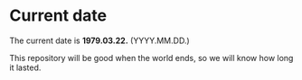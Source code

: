 # Current date

The current date is **1979.03.22.** (YYYY.MM.DD.)

This repository will be good when the world ends, so we will know how long it lasted.